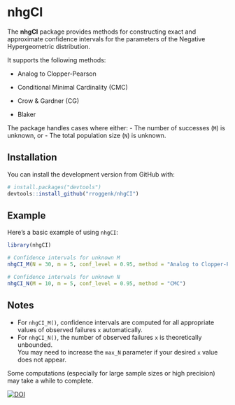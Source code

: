 
<!-- README.md is generated from README.Rmd. Please edit that file -->

# nhgCI

<!-- badges: start -->
<!-- badges: end -->

The **nhgCI** package provides methods for constructing exact and
approximate confidence intervals for the parameters of the Negative
Hypergeometric distribution.

It supports the following methods:

- Analog to Clopper-Pearson

- Conditional Minimal Cardinality (CMC)

- Crow & Gardner (CG)

- Blaker

The package handles cases where either: - The number of successes (`M`)
is unknown, or - The total population size (`N`) is unknown.

## Installation

You can install the development version from GitHub with:

``` r
# install.packages("devtools")
devtools::install_github("rroggenk/nhgCI")
```


## Example

Here’s a basic example of using `nhgCI`:

``` r
library(nhgCI)

# Confidence intervals for unknown M
nhgCI_M(N = 30, m = 5, conf_level = 0.95, method = "Analog to Clopper-Pearson")

# Confidence intervals for unknown N
nhgCI_N(M = 10, m = 5, conf_level = 0.95, method = "CMC")
```

## Notes

- For `nhgCI_M()`, confidence intervals are computed for all appropriate
  values of observed failures `x` automatically.
- For `nhgCI_N()`, the number of observed failures `x` is theoretically
  unbounded.  
  You may need to increase the `max_N` parameter if your desired `x`
  value does not appear.

Some computations (especially for large sample sizes or high precision)
may take a while to complete.

[![DOI](https://zenodo.org/badge/974013857.svg)](https://doi.org/10.5281/zenodo.15617252)

